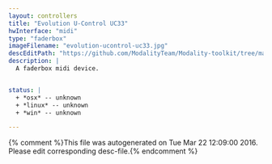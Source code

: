 ```yaml
---
layout: controllers
title: "Evolution U-Control UC33"
hwInterface: "midi"
type: "faderbox"
imageFilename: "evolution-ucontrol-uc33.jpg"
descEditPath: "https://github.com/ModalityTeam/Modality-toolkit/tree/master/Modality/MKtlDescriptions//evolution-ucontrol-uc33.desc.scd"
description: |
  A faderbox midi device.


status: |
  + *osx* -- unknown
  + *linux* -- unknown
  + *win* -- unknown

---
```

{% comment %}This file was autogenerated on Tue Mar 22 12:09:00 2016. Please edit corresponding desc-file.{% endcomment %}